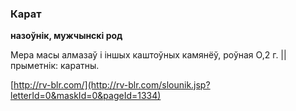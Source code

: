 ### Карат
**назоўнік, мужчынскі род**

Мера масы алмазаў і іншых каштоўных камянёў, роўная О,2 г. || прыметнік: каратны.

<a rel="author">[http://rv-blr.com/](http://rv-blr.com/slounik.jsp?letterId=0&maskId=0&pageId=1334)</a>
